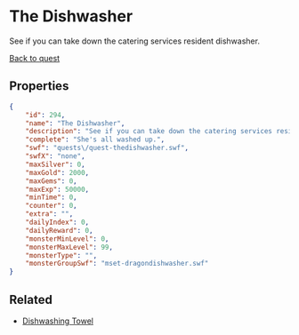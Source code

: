 # The Dishwasher

See if you can take down the catering services resident dishwasher.

[Back to quest](../quests.md)

## Properties

```json
{
    "id": 294,
    "name": "The Dishwasher",
    "description": "See if you can take down the catering services resident dishwasher.",
    "complete": "She's all washed up.",
    "swf": "quests\/quest-thedishwasher.swf",
    "swfX": "none",
    "maxSilver": 0,
    "maxGold": 2000,
    "maxGems": 0,
    "maxExp": 50000,
    "minTime": 0,
    "counter": 0,
    "extra": "",
    "dailyIndex": 0,
    "dailyReward": 0,
    "monsterMinLevel": 0,
    "monsterMaxLevel": 99,
    "monsterType": "",
    "monsterGroupSwf": "mset-dragondishwasher.swf"
}
```

## Related

- [Dishwashing Towel](../items/1965-dishwashing-towel.md)


